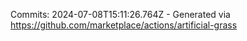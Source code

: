Commits: 2024-07-08T15:11:26.764Z - Generated via https://github.com/marketplace/actions/artificial-grass
<br>
